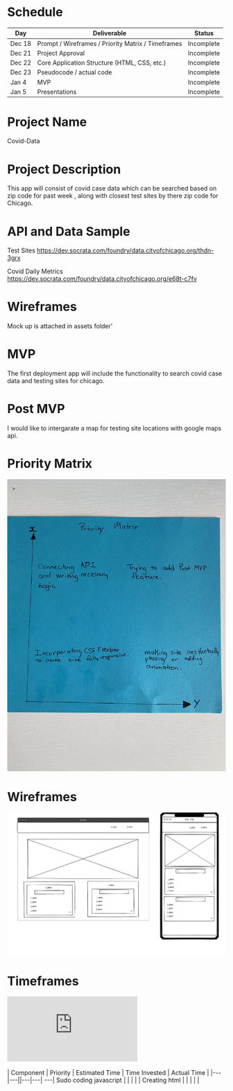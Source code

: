 # Schedule
|  Day | Deliverable | Status
|---|---| ---|
|Dec 18| Prompt / Wireframes / Priority Matrix / Timeframes | Incomplete
|Dec 21| Project Approval | Incomplete
|Dec 22| Core Application Structure (HTML, CSS, etc.) | Incomplete
|Dec 23| Pseudocode / actual code | Incomplete
|Jan 4| MVP | Incomplete
|Jan 5| Presentations | Incomplete

# Project Name 
  Covid-Data

# Project Description

 This app will consist of covid case data which can be searched based on zip code for past week , along with closest test sites  by there zip code for Chicago.

# API and Data Sample 
 Test Sites
 https://dev.socrata.com/foundry/data.cityofchicago.org/thdn-3grx 
 
 Covid Daily Metrics 
 https://dev.socrata.com/foundry/data.cityofchicago.org/e68t-c7fv

# Wireframes
  Mock up is attached in assets folder'
  
# MVP
  The first deployment app will include the functionality to search covid case data and testing sites for chicago.
  
# Post MVP 
  I would like to intergarate a map for testing site locations with google maps api.

# Priority Matrix 
  ![priority matrix](https://github.com/markelld/Covid-Data/blob/main/image_67133953.JPG) 
  
# Wireframes 
  ![Wireframes](https://github.com/markelld/Covid-Data/blob/main/COVID%20APP.png) 
  
# Timeframes 
  ![Timeframes](https://github.com/markelld/Covid-Data/blob/main/Timeframes.pdf)

|  Component | Priority | Estimated Time | Time Invested | Actual Time |
|---|---||---|---| ---| 
Sudo coding javascript | | | | | 
Creating html | | | | |